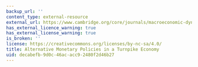 ```yaml
---
backup_url: ''
content_type: external-resource
external_url: https://www.cambridge.org/core/journals/macroeconomic-dynamics/article/alternative-monetary-policies-in-a-turnpike-economy/C2C77CCE59A3902D101AE69970AD8F46
has_external_licence_warning: true
has_external_license_warning: true
is_broken: ''
license: https://creativecommons.org/licenses/by-nc-sa/4.0/
title: Alternative Monetary Policies in a Turnpike Economy
uid: decabefb-9d0c-46ac-acc9-2480f2d46b27
---
```

